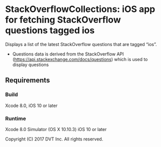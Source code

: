 # StackOverflowCollections: iOS app for fetching StackOverflow questions tagged ios

Displays a list of the latest StackOverflow questions that are tagged “ios”. 

* Questions data is derived from the StackOverflow API (https://api.stackexchange.com/docs/questions) which is used to display questions

## Requirements

### Build

Xcode 8.0, iOS 10 or later

### Runtime

Xcode 8.0 Simulator (OS X 10.10.3)
iOS 10 or later

Copyright (C) 2017 DVT Inc. All rights reserved.
